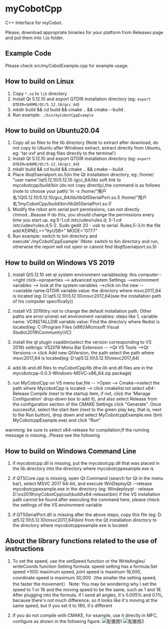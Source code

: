 # myCobotCpp

C++ Interface for myCobot.

Please, download appropriate binaries for your platform from Releases page and put them into `lib` folder.

## Example Code

Please check src/myCobotExample.cpp for example usage.

## How to build on Linux

1. Copy `*.so` to `lib` directory
2. Install Qt 5.12.10 and export QTDIR installation directory (eg: `export QTDIR=$HOME/Qt/5.12.10/gcc_64`)
3. mkdir build && cd build && cmake .. && cmake --build .
4. Run example: `./bin/myCobotCppExample`

## How to build on Ubuntu20.04
1. Copy all.so files to the lib directory (Note to extract after download, do not copy to Ubuntu after Windows extract, extract directly from Ubuntu, eg: 'tar-xvf and drag files directly to the terminal')
2. Install Qt 5.12.10 and export QTDIR installation directory (eg: `export QTDIR=$HOME/Qt/5.12.10/gcc_64`)
3. mkdir build && cd build && cmake .. && cmake --build .
4. Place libqt5serialport.so.5(in the Qt installation directory, eg: /home/ "user name"/qt5.12.10/5.12.10 /gcc_64/lib) soft link to mycobotcpp/build/bin (do not copy directly),the command is as follows (note to choose your path):'ln -s /home/“用户名”/Qt5.12.10/5.12.10/gcc_64/lib/libQt5SerialPort.so.5 /home/“用户名”/myCobotCpp/build/bin/libQt5SerialPort.so.5'
5. Modify the robot arm serial port permissions, can not directly chmod...Beause if do this, you should change the permissions every time you start up.
   eg:5-1.cd /etc/udev/rules.d; 5-1.cd /etc/udev/rules.d;5-2. Sudo gedit 20 - usb to serial. Rules;5-3.In the file add:KERNEL=="ttyUSB*" MODE="0777"
6. Run example: switch to bin directory and execute'./myCobotCppExample' (Note: switch to bin directory and run, otherwise the report will not open or cannot find libqt5serialport.so.5)

## How to build on Windows VS 2019
1. install Qt5.12.10
  set qt system environment variables(eg: this computer-->right click-->properties --> advanced system Settings -->environment variables --> look at the system variables
  -->click on the new -- >variable name:QTDIR  variable value: the directory where msvc2017_64 is located (eg: D:\qt5.12.10\5.12.10\msvc2017_64(see the installation path of his computer specifically))

2. install VS 2019(try not to change the default installation path. Other paths are error-prone)
  set environment variables: steps like 1, variable name: VCINSTALLDIR variable value: Find the directory where Redist is located(eg: C:\Program Files (x86)\Microsoft Visual Studio\2019\Community\VC)

3. install the qt plugin vsaddin(select the version corresponding to VS 2019)
  settings: VS2019 Menu Bar Extension -- >Qt VS Tools -->Qt Versions--> click Add new QtVersion, the path select the path where msvc2017_64 is located(eg: D:\qt5.12.10\5.12.10\msvc2017_64)

4. add.lib and.dll files to myCobotCpp/lib (the.lib and.dll files are in the mycobotcpp-0.0.3-Windows-MSVC-x86_64.zip package)

5. run MyCobotCpp on VS
  menu bar,file -- >Open --> Cmake-->select the path where MycobotCpp is located --> click cmakelist.txt
  select x64-Release Compile (next to the startup item, if not, click the 'Manage Configuration' drop-down box to add it), and also select Release from the configuration section of the CMAKE Settings
  click "Generate". Once successful, select the start item (next to the green play key, that is, next to the Run button), drop down and select MyCobotcppExample.exe (bin\ MyCobotcppExample.exe) and click "Run"

warnning: be sure to select x64-release for compilation;If the running message is missing...Please see the following

## How to build on Windows Command Line
1. if mycobotcpp.dll is missing, put the mycobotcpp.dll that was placed in the lib directory into the directory where mycobotcppexample.exe is

2. if QT5Core.cpp is missing, open Qt Command (search for Qt in the menu bar), select MSVC 2017 64-bit, and execute WinDeployQt --release mycobotcppexample.exe in the directory (eg: Windeployqt - release D:\vs2019\myCobotCpp\out\build\x64-release\bin)
   if the VS installation path cannot be found after executing the command here, please check the settings of the VS environment variable

3. if QT5SerialPort.dll is missing after the above steps, copy this file (eg: D: qt5.12.10\5.12.10\msvc2017_64\bin) from the Qt installation directory to the directory where mycobotcppexample.exe is located

## About the library functions related to the use of instructions
1. To set the speed, use the setSpeed function or the WriteAngles/ writeCoords function
   Setting formula: speed setting has a formula:Set speed *100/ maximum speed, joint speed is maximum 18,000, coordinate speed is maximum 30,000（the smaller the setting speed, the faster the movement）
   Note: You may be wondering why I set the speed to 1 or 18 and the moving speed to be the same, such as 1 and 18. After plugging into the formula, if I send all angles,
         It's 0.005% and 0.1%, because there's not much difference, so it looks like it's moving at the same speed, but if you set it to 180, it's different

2. If you do not compile with CMAKE, for example, use it directly in MFC, configure as shown in the following figure: 
   ![配置图1](https://github.com/elephantrobotics/myCobotCpp/image/配置图1.png)
   ![配置图2](https://github.com/elephantrobotics/myCobotCpp/image/配置图2.png)